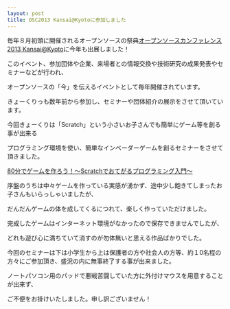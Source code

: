 ```yaml
---
layout: post
title: OSC2013 Kansai@Kyotoに参加しました
---
```


毎年８月初頭に開催されるオープンソースの祭典[オープンソースカンファレンス2013 Kansai@Kyoto](http://www.ospn.jp/osc2013-kyoto/)に今年も出展しました！

このイベント、参加団体や企業、来場者との情報交換や技術研究の成果発表やセミナーなどが行われ、

オープンソースの「今」を伝えるイベントとして毎年開催されています。

きょーくりっも数年前から参加し、セミナーや団体紹介の展示をさせて頂いています。

今回きょーくりは「Scratch」という小さいお子さんでも簡単にゲーム等を創る事が出来る

プログラミング環境を使い、簡単なインベーダーゲームを創るセミナーをさせて頂きました。

[80分でゲームを作ろう！～Scratchでおてがるプログラミング入門～](https://www.ospn.jp/osc2013-kyoto/modules/eguide/event.php?eid=11)

序盤のうちは中々ゲームを作っている実感が湧かず、途中少し飽きてしまったお子さんもいらっしゃいましたが、

だんだんゲームの体を成してくるにつれて、楽しく作っていただけました。

完成したゲームはインターネット環境がなかったので保存できませんでしたが、

どれも遊び心に満ちていて消すのが勿体無いと思える作品ばかりでした。

今回のセミナーは下は小学生から上は保護者の方や社会人の方等、約１0名程の方々にご参加頂き、盛況の内に無事終了する事が出来ました。

ノートパソコン用のパッドで悪戦苦闘していた方に外付けマウスを用意することが出来ず、

ご不便をお掛けいたしました。申し訳ございません！

